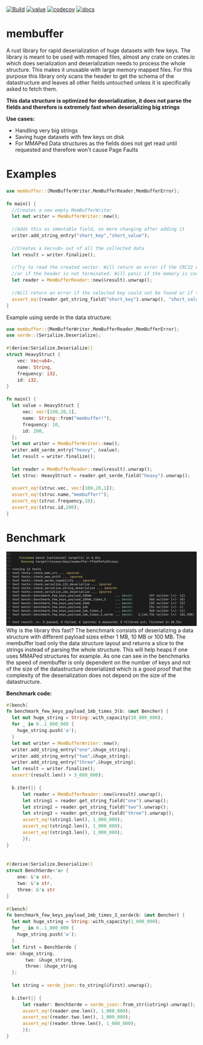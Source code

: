 [![Build](https://github.com/ShadowItaly/membuffer/workflows/Build/badge.svg)](https://github.com/ShadowItaly/membuffer/actions)
[![value](https://img.shields.io/crates/v/membuffer)](https://crates.io/crates/membuffer)
[![codecov](https://codecov.io/gh/ShadowItaly/membuffer/branch/main/graph/badge.svg?token=H1xcM8Umr6)](https://codecov.io/gh/ShadowItaly/membuffer)
[![docs](https://docs.rs/membuffer/badge.svg)](https://docs.rs/membuffer)

# membuffer
A rust library for rapid deserialization of huge datasets with few keys. The library is meant to be used with mmaped files, almost any crate on crates.io which does serialization and deserialization needs to process the whole structure. This makes it unusable with large memory mapped files. For this purpose this library only scans the header to get the schema of the datastructure and leaves all other fields untouched unless it is specifically asked to fetch them.

**This data structure is optimized for deserialization, it does not parse the fields and therefore is extremely fast when deserializing big strings**

**Use cases:**
- Handling very big strings
- Saving huge datasets with few keys on disk
- For MMAPed Data structures as the fields does not get read until requested and therefore won't cause Page Faults


# Examples

```rust
use membuffer::{MemBufferWriter,MemBufferReader,MemBufferError};

fn main() {
  //Creates a new empty MemBufferWriter
  let mut writer = MemBufferWriter::new();
  
  //Adds this as immutable field, no more changing after adding it
  writer.add_string_entry("short_key","short_value");

  //Creates a Vec<u8> out of all the collected data
  let result = writer.finalize();

  //Try to read the created vector. Will return an error if the CRC32 does not fit
  //or if the header is not terminated. Will panic if the memory is corrupted beyond recognition
  let reader = MemBufferReader::new(&result).unwrap();

  //Will return an error if the selected key could not be found or if the value types dont match
  assert_eq!(reader.get_string_field("short_key").unwrap(), "short_value");
}
```

Example using serde in the data structure:
```rust
use membuffer::{MemBufferWriter,MemBufferReader,MemBufferError};
use serde::{Serialize,Deserialize};

#[derive(Serialize,Deserialize)]
struct HeavyStruct {
    vec: Vec<u64>,
    name: String,
    frequency: i32,
    id: i32,
}

fn main() {
  let value = HeavyStruct {
      vec: vec![100,20,1],
      name: String::from("membuffer!"),
      frequency: 10,
      id: 200,
  };
  let mut writer = MemBufferWriter::new();
  writer.add_serde_entry("heavy", &value);
  let result = writer.finalize();

  let reader = MemBufferReader::new(&result).unwrap();
  let struc: HeavyStruct = reader.get_serde_field("heavy").unwrap();

  assert_eq!(struc.vec, vec![100,20,1]);
  assert_eq!(struc.name,"membuffer!");
  assert_eq!(struc.frequency,10);
  assert_eq!(struc.id,200);
}
```

# Benchmark
![Benchmark](assets/benchmark.png)
Why is the library this fast? The benchmark consists of deserializing a data structure with different payload sizes either 1 MB, 10 MB or 100 MB. The membuffer load only the data structure layout and returns a slice to the strings instead of parsing the whole structure. This will help heaps if one uses MMAPed structures for example. As one can see in the benchmarks the speed of membuffer is only dependent on the number of keys and not of the size of the datastructure deserialized which is a good proof that the complexity of the deserialization does not depend on the size of the datastructure.

**Benchmark code:**
```rust
#[bench]
fn benchmark_few_keys_payload_1mb_times_3(b: &mut Bencher) {
  let mut huge_string = String::with_capacity(10_000_000);
  for _ in 0..1_000_000 {
    huge_string.push('a');
  }
  let mut writer = MemBufferWriter::new();
  writer.add_string_entry("one",&huge_string);
  writer.add_string_entry("two",&huge_string);
  writer.add_string_entry("three",&huge_string);
  let result = writer.finalize();
  assert!(result.len() > 3_000_000);

  b.iter(|| {
      let reader = MemBufferReader::new(&result).unwrap();
      let string1 = reader.get_string_field("one").unwrap();
      let string2 = reader.get_string_field("two").unwrap();
      let string3 = reader.get_string_field("three").unwrap();
      assert_eq!(string1.len(), 1_000_000);
      assert_eq!(string2.len(), 1_000_000);
      assert_eq!(string3.len(), 1_000_000);
      });
}


#[derive(Serialize,Deserialize)]
struct BenchSerde<'a> {
    one: &'a str,
    two: &'a str,
    three: &'a str
}

#[bench]
fn benchmark_few_keys_payload_1mb_times_3_serde(b: &mut Bencher) {
  let mut huge_string = String::with_capacity(1_000_000);
  for _ in 0..1_000_000 {
    huge_string.push('a');
  }
  let first = BenchSerde {
one: &huge_string,
       two: &huge_string,
       three: &huge_string
  };

  let string = serde_json::to_string(&first).unwrap();

  b.iter(|| {
      let reader: BenchSerde = serde_json::from_str(&string).unwrap();
      assert_eq!(reader.one.len(), 1_000_000);
      assert_eq!(reader.two.len(), 1_000_000);
      assert_eq!(reader.three.len(), 1_000_000);
      });
}
```
